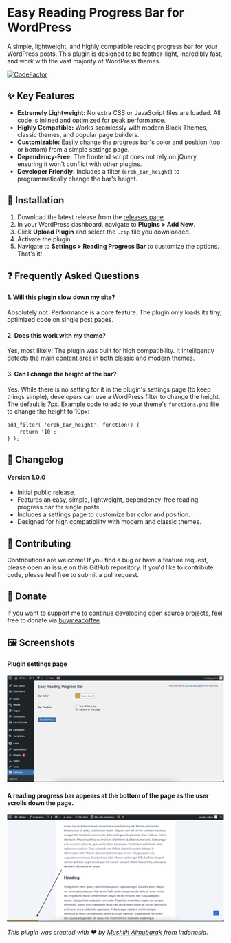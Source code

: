 # Easy Reading Progress Bar for WordPress

A simple, lightweight, and highly compatible reading progress bar for your WordPress posts. This plugin is designed to be feather-light, incredibly fast, and work with the vast majority of WordPress themes.

[![CodeFactor](https://www.codefactor.io/repository/github/mushlih-almubarak/easy-reading-progress-bar/badge)](https://www.codefactor.io/repository/github/mushlih-almubarak/easy-reading-progress-bar)

## ✨ Key Features

* **Extremely Lightweight:** No extra CSS or JavaScript files are loaded. All code is inlined and optimized for peak performance.
* **Highly Compatible:** Works seamlessly with modern Block Themes, classic themes, and popular page builders.
* **Customizable:** Easily change the progress bar's color and position (top or bottom) from a simple settings page.
* **Dependency-Free:** The frontend script does not rely on jQuery, ensuring it won't conflict with other plugins.
* **Developer Friendly:** Includes a filter (`erpb_bar_height`) to programmatically change the bar's height.

## 🚀 Installation

1.  Download the latest release from the [releases page](https://github.com/mushlih-almubarak/easy-reading-progress-bar/releases/tag/1.0.0).
2.  In your WordPress dashboard, navigate to **Plugins > Add New**.
3.  Click **Upload Plugin** and select the `.zip` file you downloaded.
4.  Activate the plugin.
5.  Navigate to **Settings > Reading Progress Bar** to customize the options. That's it!

## ❓ Frequently Asked Questions

#### 1. Will this plugin slow down my site?
Absolutely not. Performance is a core feature. The plugin only loads its tiny, optimized code on single post pages.

#### 2. Does this work with my theme?
Yes, most likely! The plugin was built for high compatibility. It intelligently detects the main content area in both classic and modern themes.

#### 3. Can I change the height of the bar?
Yes. While there is no setting for it in the plugin's settings page (to keep things simple), developers can use a WordPress filter to change the height. The default is 7px.
Example code to add to your theme's `functions.php` file to change the height to 10px:
```
add_filter( 'erpb_bar_height', function() {
    return '10';
} );
```

## 📜 Changelog

#### Version 1.0.0
- Initial public release.
- Features an easy, simple, lightweight, dependency-free reading progress bar for single posts.
- Includes a settings page to customize bar color and position.
- Designed for high compatibility with modern and classic themes.

## 🤝 Contributing
Contributions are welcome! If you find a bug or have a feature request, please open an issue on this GitHub repository. If you'd like to contribute code, please feel free to submit a pull request.

## 🙌 Donate
If you want to support me to continue developing open source projects, feel free to donate via [buymeacoffee](https://buymeacoffee.com/mushlih).

## 🖼️ Screenshots
#### Plugin settings page
![Plugin settings page](./assets/screenshot-1.png)

#### A reading progress bar appears at the bottom of the page as the user scrolls down the page.
![A reading progress bar appears at the bottom of the page as the user scrolls down the page.](./assets/screenshot-2.png)


_This plugin was created with ❤️ by [Mushlih Almubarak](https://github.com/mushlih-almubarak) from Indonesia._
